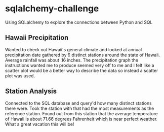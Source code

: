 # sqlalchemy-challenge
Using SQLalchemy to explore the connections between Python and SQL

## Hawaii Precipitation
Wanted to check out Hawaii's general climate and looked at annual precipitation date gathered by 9 distinct stations around the state of Hawaii. Average rainfall
was about .16 inches. The precipitation graph the instructions wanted me to produce seemed very off to me and I felt like a scatter plot would be a better way
to describe the data so instead a scatter plot was used.
 ## Station Analysis
 Connected to the SQL database and query'd how many distinct stations there were. Took the station with that had the most measurements as the reference station.
 Found out from this station that the average temperature of Hawaii is about 71.66 degrees Fahrenheit which is near perfect weather. What a great vacation this will be!
